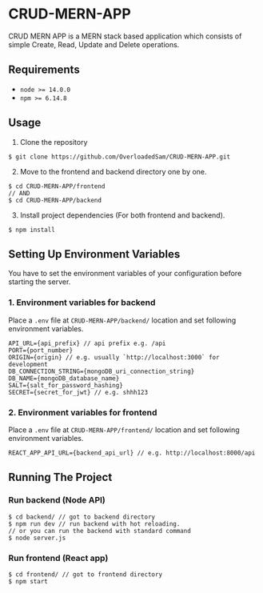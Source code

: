 # CRUD-MERN-APP

CRUD MERN APP is a MERN stack based application which consists of simple Create, Read, Update and Delete operations.

## Requirements

- `node >= 14.0.0`
- `npm >= 6.14.8`

## Usage
  1. Clone the repository

    $ git clone https://github.com/OverloadedSam/CRUD-MERN-APP.git

  2. Move to the frontend and backend directory one by one.

    $ cd CRUD-MERN-APP/frontend
    // AND
    $ cd CRUD-MERN-APP/backend

  3. Install project dependencies (For both frontend and backend).

    $ npm install

## Setting Up Environment Variables
You have to set the environment variables of your configuration before starting the server.

### 1. Environment variables for backend
Place a `.env` file at `CRUD-MERN-APP/backend/` location and set following environment variables.

    API_URL={api_prefix} // api prefix e.g. /api
    PORT={port_number}
    ORIGIN={origin} // e.g. usually `http://localhost:3000` for development
    DB_CONNECTION_STRING={mongoDB_uri_connection_string}
    DB_NAME={mongoDB_database_name}
    SALT={salt_for_password_hashing}
    SECRET={secret_for_jwt} // e.g. shhh123

### 2. Environment variables for frontend
Place a `.env` file at `CRUD-MERN-APP/frontend/` location and set following environment variables.

    REACT_APP_API_URL={backend_api_url} // e.g. http://localhost:8000/api

## Running The Project
### Run backend (Node API)

    $ cd backend/ // got to backend directory
    $ npm run dev // run backend with hot reloading.
    // or you can run the backend with standard command
    $ node server.js

### Run frontend (React app)

    $ cd frontend/ // got to frontend directory
    $ npm start
